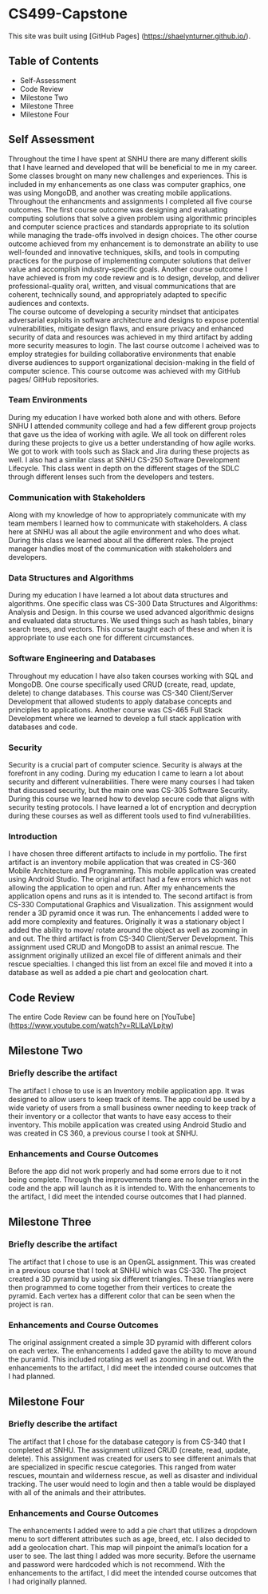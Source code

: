 # CS499-Capstone
This site was built using [GitHub Pages] (https://shaelynturner.github.io/).
## Table of Contents
  * Self-Assessment
  * Code Review
  * Milestone Two
  * Milestone Three
  * Milestone Four

## Self Assessment
Throughout the time I have spent at SNHU there are many different skills that I have learned and developed that will be beneficial to me in my career. Some classes brought on many new challenges and experiences. This is included in my enhancements as one class was computer graphics, one was using MongoDB, and another was creating mobile applications. Throughout the enhancments and assignments I completed all five course outcomes. 
The first course outcome was designing and evaluating computing solutions that solve a given problem using algorithmic principles and computer science practices and standards appropriate to its solution while managing the trade-offs involved in design choices. 
The other course outcome achieved from my enhancement is to demonstrate an ability to use well-founded and innovative techniques, skills, and tools in computing practices for the purpose of implementing computer solutions that deliver value and accomplish industry-specific goals. 
Another course outcome I have achieved is from my code review and is to design, develop, and deliver professional-quality oral, written, and visual communications that are coherent, technically sound, and appropriately adapted to specific audiences and contexts.  
The course outcome of developing a security mindset that anticipates adversarial exploits in software architecture and designs to expose potential vulnerabilities, mitigate design flaws, and ensure privacy and enhanced security of data and resources was achieved in my third artifact by adding more security measures to login. 
The last course outcome I acheived was to employ strategies for building collaborative environments that enable diverse audiences to support organizational decision-making in the field of computer science. This course outcome was achieved with my GitHub pages/ GitHub repositories.
### Team Environments
During my education I have worked both alone and with others. Before SNHU I attended community college and had a few different group projects that gave us the idea of working with agile. We all took on different roles during these projects to give us a better understanding of how agile works. We got to work with tools such as Slack and Jira during these projects as well. I also had a similar class at SNHU CS-250 Software Development Lifecycle. This class went in depth on the different stages of the SDLC through different lenses such from the developers and testers. 
### Communication with Stakeholders
Along with my knowledge of how to appropriately communicate with my team members I learned how to communicate with stakeholders. A class here at SNHU was all about the agile environment and who does what. During this class we learned about all the different roles. The project manager handles most of the communication with stakeholders and developers. 
### Data Structures and Algorithms
During my education I have learned a lot about data structures and algorithms. One specific class was CS-300 Data Structures and Algorithms: Analysis and Design. In this course we used advanced algorithmic designs and evaluated data structures. We used things such as hash tables, binary search trees, and vectors. This course taught each of these and when it is appropriate to use each one for different circumstances. 
### Software Engineering and Databases
Throughout my education I have also taken courses working with SQL and MongoDB. One course specifically used CRUD (create, read, update, delete) to change databases. This course was CS-340 Client/Server Development that allowed students to apply database concepts and principles to applications. Another course was CS-465 Full Stack Development where we learned to develop a full stack application with databases and code. 
### Security
Security is a crucial part of computer science. Security is always at the forefront in any coding. During my education I came to learn a lot about security and different vulnerabilities. There were many courses I had taken that discussed security, but the main one was CS-305 Software Security. During this course we learned how to develop secure code that aligns with security testing protocols. I have learned a lot of encryption and decryption during these courses as well as different tools used to find vulnerabilities. 
### Introduction
I have chosen three different artifacts to include in my portfolio. The first artifact is an inventory mobile application that was created in CS-360 Mobile Architecture and Programming. This mobile application was created using Android Studio. The original artifact had a few errors which was not allowing the application to open and run. After my enhancements the application opens and runs as it is intended to. 
The second artifact is from CS-330 Computational Graphics and Visualization. This assignment would render a 3D pyramid once it was run. The enhancements I added were to add more complexity and features. Originally it was a stationary object I added the ability to move/ rotate around the object as well as zooming in and out. 
The third artifact is from CS-340 Client/Server Development. This assignment used CRUD and MongoDB to assist an animal rescue. The assignment originally utilized an excel file of different animals and their rescue specialties. I changed this list from an excel file and moved it into a database as well as added a pie chart and geolocation chart. 


## Code Review
The entire Code Review can be found here on [YouTube] (https://www.youtube.com/watch?v=RLlLaVLpjtw)

## Milestone Two
### Briefly describe the artifact
The artifact I chose to use is an Inventory mobile application app. It was designed to allow users to keep track of items. The app could be used by a wide variety of users from a small business owner needing to keep track of their inventory or a collector that wants to have easy access to their inventory. This mobile application was created using Android Studio and was created in CS 360, a previous course I took at SNHU. 
### Enhancements and Course Outcomes
Before the app did not work properly and had some errors due to it not being complete. Through the improvements there are no longer errors in the code and the app will launch as it is intended to. With the enhancements to the artifact, I did meet the intended course outcomes that I had planned.

## Milestone Three
### Briefly describe the artifact
The artifact that I chose to use is an OpenGL assignment. This was created in a previous course that I took at SNHU which was CS-330. The project created a 3D pyramid by using six different triangles. These triangles were then programmed to come together from their vertices to create the pyramid. Each vertex has a different color that can be seen when the project is ran. 
### Enhancements and Course Outcomes
The original assignment created a simple 3D pyramid with different colors on each vertex. The enhancements I added gave the ability to move around the puramid. This included rotating as well as zooming in and out. With the enhancements to the artifact, I did meet the intended course outcomes that I had planned. 

## Milestone Four
### Briefly describe the artifact
The artifact that I chose for the database category is from CS-340 that I completed at SNHU. The assignment utilized CRUD (create, read, update, delete). This assignment was created for users to see different animals that are specialized in specific rescue categories. This ranged from water rescues, mountain and wilderness rescue, as well as disaster and individual tracking. The user would need to login and then a table would be displayed with all of the animals and their attributes.  
### Enhancements and Course Outcomes
The enhancements I added were to add a pie chart that utilizes a dropdown menu to sort different attributes such as age, breed, etc. I also decided to add a geolocation chart. This map will pinpoint the animal’s location for a user to see. The last thing I added was more security. Before the username and password were hardcoded which is not recommend. With the enhancements to the artifact, I did meet the intended course outcomes that I had originally planned. 
